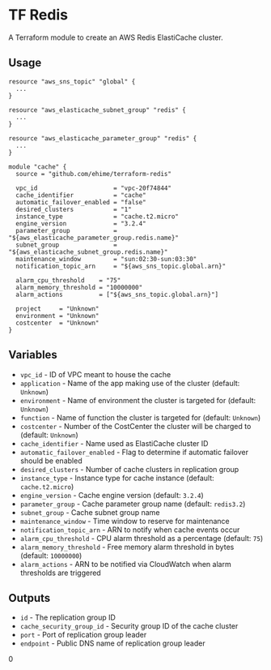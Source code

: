 # TF Redis

A Terraform module to create an AWS Redis ElastiCache cluster.

## Usage

```hcl
resource "aws_sns_topic" "global" {
  ...
}

resource "aws_elasticache_subnet_group" "redis" {
  ...
}

resource "aws_elasticache_parameter_group" "redis" {
  ...
}

module "cache" {
  source = "github.com/ehime/terraform-redis"

  vpc_id                     = "vpc-20f74844"
  cache_identifier           = "cache"
  automatic_failover_enabled = "false"
  desired_clusters           = "1"
  instance_type              = "cache.t2.micro"
  engine_version             = "3.2.4"
  parameter_group            = "${aws_elasticache_parameter_group.redis.name}"
  subnet_group               = "${aws_elasticache_subnet_group.redis.name}"
  maintenance_window         = "sun:02:30-sun:03:30"
  notification_topic_arn     = "${aws_sns_topic.global.arn}"

  alarm_cpu_threshold    = "75"
  alarm_memory_threshold = "10000000"
  alarm_actions          = ["${aws_sns_topic.global.arn}"]

  project     = "Unknown"
  environment = "Unknown"
  costcenter  = "Unknown"
}
```

## Variables
- `vpc_id`                      - ID of VPC meant to house the cache
- `application`                 - Name of the app making use of the cluster               (default: `Unknown`)
- `environment`                 - Name of environment the cluster is targeted for         (default: `Unknown`)
- `function`                    - Name of function the cluster is targeted for            (default: `Unknown`)
- `costcenter`                  - Number of the CostCenter the cluster will be charged to (default: `Unknown`)
- `cache_identifier`            - Name used as ElastiCache cluster ID
- `automatic_failover_enabled`  - Flag to determine if automatic failover should be enabled
- `desired_clusters`            - Number of cache clusters in replication group
- `instance_type`               - Instance type for cache instance                        (default: `cache.t2.micro`)
- `engine_version`              - Cache engine version                                    (default: `3.2.4`)
- `parameter_group`             - Cache parameter group name                              (default: `redis3.2`)
- `subnet_group`                - Cache subnet group name
- `maintenance_window`          - Time window to reserve for maintenance
- `notification_topic_arn`      - ARN to notify when cache events occur
- `alarm_cpu_threshold`         - CPU alarm threshold as a percentage                     (default: `75`)
- `alarm_memory_threshold`      - Free memory alarm threshold in bytes                    (default: `10000000`)
- `alarm_actions`               - ARN to be notified via CloudWatch when alarm thresholds are triggered


## Outputs
- `id`                          - The replication group ID
- `cache_security_group_id`     - Security group ID of the cache cluster
- `port`                        - Port of replication group leader
- `endpoint`                    - Public DNS name of replication group leader

0
